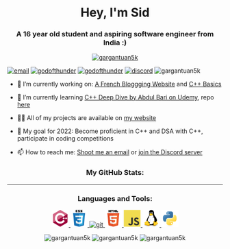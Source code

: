 <h1 align="center">Hey, I'm Sid</h1>
<h3 align="center">A 16 year old student and aspiring software engineer from India :)</h3>

<p align="center"> <a href="https://github.com/ryo-ma/github-profile-trophy"><img src="https://github-profile-trophy.vercel.app/?username=gargantuan5k&title=Stars,Followers,Joined2020,Commit,Repositories,PullRequest&theme=onedark" alt="gargantuan5k" /></a> </p>

<p align="left">
<a href="mailto:gargantuan5k@outlook.com"><img src="https://img.shields.io/badge/Microsoft_Outlook-0078D4?style=for-the-badge&logo=microsoft-outlook&logoColor=white" alt="email" /></a>
<a href="https://twitter.com/Gargantuan5K" target="blank"><img src="https://img.shields.io/badge/Twitter-1DA1F2?style=for-the-badge&logo=twitter&logoColor=white" alt="godofthunder" /></a>
<a href="https://www.instagram.com/siddharth._.vivek" target="blank"><img src="https://img.shields.io/badge/Instagram-E4405F?style=for-the-badge&logo=instagram&logoColor=white" alt="godofthunder" /></a> 
<a href="https://discord.gg/TFB5TQBtSg"><img src="https://img.shields.io/badge/Discord-7289DA?style=for-the-badge&logo=discord&logoColor=white" alt="discord" /></a>
<img src="https://komarev.com/ghpvc/?username=gargantuan5k&label=Profile%20views&color=0e75b6&style=flat" alt="gargantuan5k" />
</p>

- 🔭 I’m currently working on: [A French Bloggging Website](https://github.com/Gargantuan5k/FrenchBlogWebsite) and [C++ Basics](https://github.com/Gargantuan5k/CPPBasics)

- 🌱 I’m currently learning [C++ Deep Dive by Abdul Bari on Udemy](https://www.udemy.com/course/cpp-deep-dive/), repo [here](https://github.com/Gargantuan5k/CPPBasics)

- 👨‍💻 All of my projects are available on [my website](https://gargantuan5k.github.io)

- 🥅 My goal for 2022: Become proficient in C++ and DSA with C++, participate in coding competitions

- 📫 How to reach me: [Shoot me an email](mailto:siddharth.vivek2000@outlook.com) or [join the Discord server](https://discord.gg/TFB5TQBtSg)

<h3 align="center">My GitHub Stats:</h3>
<hr />

<h3 align="center">Languages and Tools:</h3>
<p align="center">
    <a href="https://github.com/Gargantuan5k/CPPBasics" target="_blank"> <img
            src="https://raw.githubusercontent.com/devicons/devicon/master/icons/cplusplus/cplusplus-original.svg"
            alt="C++" width="40" height="40" /> </a> <a href="https://github.com/Gargantuan5k/NeumorphicAnalogClockCSS"
        target="_blank"> <img
            src="https://raw.githubusercontent.com/devicons/devicon/master/icons/css3/css3-original-wordmark.svg"
            alt="CSS3" width="40" height="40" /> </a> <a href="https://git-scm.com/" target="_blank"> <img
            src="https://www.vectorlogo.zone/logos/git-scm/git-scm-icon.svg" alt="git" width="40" height="40" /> </a> <a
        href="https://www.w3.org/html/" target="_blank"> <img
            src="https://raw.githubusercontent.com/devicons/devicon/master/icons/html5/html5-original-wordmark.svg"
            alt="HTML5" width="40" height="40" /> </a> <a href="https://developer.mozilla.org/en-US/docs/Web/JavaScript"
        target="_blank"> <img
            src="https://raw.githubusercontent.com/devicons/devicon/master/icons/javascript/javascript-original.svg"
            alt="javascript" width="40" height="40" /> </a> <a href="https://www.linux.org/" target="_blank"> <img
            src="https://raw.githubusercontent.com/devicons/devicon/master/icons/linux/linux-original.svg" alt="linux"
            width="40" height="40" /> </a><a href="https://www.python.org" target="_blank"> <img
            src="https://raw.githubusercontent.com/devicons/devicon/master/icons/python/python-original.svg"
            alt="python" width="40" height="40" /> </a>
</p>
</p>
<div align="center">
    <img src="https://github-readme-stats.vercel.app/api/top-langs?username=gargantuan5k&show_icons=true&locale=en&layout=compact" alt="gargantuan5k" / width="495" height="220">
    <img src="https://github-readme-stats.vercel.app/api?username=gargantuan5k&show_icons=true&locale=en" alt="gargantuan5k" width="495" height="220"/>
    <img src="https://github-readme-streak-stats.herokuapp.com/?user=gargantuan5k&" alt="gargantuan5k" />
 </div>
